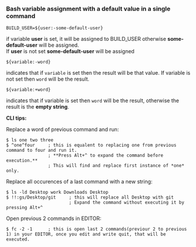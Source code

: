 
### Bash variable assignment with a default value in a single command

    BUILD_USER=${user:-some-default-user}  
   if variable **user** is set, it will be assigned to BUILD_USER otherwise **some-default-user** will be assigned.  
   If **user** is not set **some-default-user** will be assigned

    ${variable:-word} 
   indicates that if `variable` is set then the result will be that value. If variable is not set then `word` will be the result. 
   
    ${variable:+word} 
   indicates that if variable is set then `word` will be the result, otherwise the result is the **empty string**.


**CLI tips:**

Replace a word of previous command and run:

    $ ls one two three
    $ ^one^four     ; this is equalent to replacing one from previous command to four and run it.
                    ; **Press Alt+^ to expand the command before execution.**
                    ; This will find and replace first instance of *one* only.
Replace all occurences of a last command with a new string:

    $ ls -ld Desktop work Downloads Desktop
    $ !!:gs/Desktop/git     ; this will replace all Desktop with git
                            ; Expand the command without executing it by pressing Alt+^

Open previous 2 commands in EDITOR:

    $ fc -2 -1      ; this is open last 2 commands(previour 2 to previous 1) in your EDITOR, once you edit and write quit, that will be executed.
